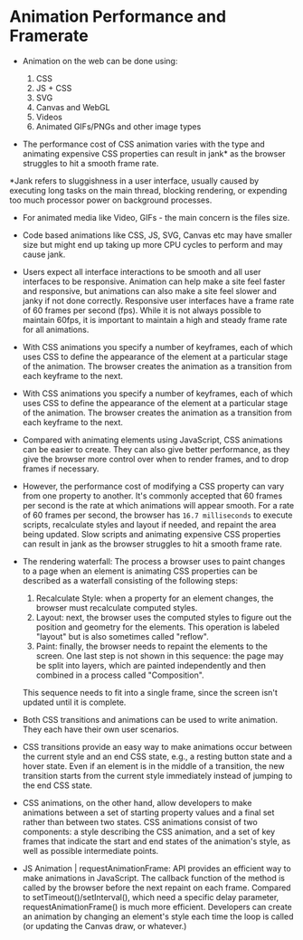 # Animation Performance and Framerate
- Animation on the web can be done using:
  1. CSS
  2. JS + CSS
  3. SVG
  4. Canvas and WebGL
  5. Videos
  6. Animated GIFs/PNGs and other image types

- The performance cost of CSS animation varies with the type and animating expensive CSS properties can result in jank* as the browser struggles to hit a smooth frame rate.

*Jank refers to sluggishness in a user interface, usually caused by executing long tasks on the main thread, blocking rendering, or expending too much processor power on background processes.

- For animated media like Video, GIFs - the main concern is the files size.

- Code based animations like CSS, JS, SVG, Canvas etc may have smaller size but might end up taking up more CPU cycles to perform and may cause jank.

- Users expect all interface interactions to be smooth and all user interfaces to be responsive. Animation can help make a site feel faster and responsive, but animations can also make a site feel slower and janky if not done correctly. Responsive user interfaces have a frame rate of 60 frames per second (fps). While it is not always possible to maintain 60fps, it is important to maintain a high and steady frame rate for all animations.

- With CSS animations you specify a number of keyframes, each of which uses CSS to define the appearance of the element at a particular stage of the animation. The browser creates the animation as a transition from each keyframe to the next.

- With CSS animations you specify a number of keyframes, each of which uses CSS to define the appearance of the element at a particular stage of the animation. The browser creates the animation as a transition from each keyframe to the next.

- Compared with animating elements using JavaScript, CSS animations can be easier to create. They can also give better performance, as they give the browser more control over when to render frames, and to drop frames if necessary.

- However, the performance cost of modifying a CSS property can vary from one property to another. It's commonly accepted that 60 frames per second is the rate at which animations will appear smooth. For a rate of 60 frames per second, the browser has `16.7 milliseconds` to execute scripts, recalculate styles and layout if needed, and repaint the area being updated. Slow scripts and animating expensive CSS properties can result in jank as the browser struggles to hit a smooth frame rate.

- The rendering waterfall: The process a browser uses to paint changes to a page when an element is animating CSS properties can be described as a waterfall consisting of the following steps:
  1. Recalculate Style: when a property for an element changes, the browser must recalculate computed styles.
  2. Layout: next, the browser uses the computed styles to figure out the position and geometry for the elements. This operation is labeled "layout" but is also sometimes called "reflow".
  3. Paint: finally, the browser needs to repaint the elements to the screen. One last step is not shown in this sequence: the page may be split into layers, which are painted independently and then combined in a process called "Composition".

  This sequence needs to fit into a single frame, since the screen isn't updated until it is complete.

- Both CSS transitions and animations can be used to write animation. They each have their own user scenarios.

- CSS transitions provide an easy way to make animations occur between the current style and an end CSS state, e.g., a resting button state and a hover state. Even if an element is in the middle of a transition, the new transition starts from the current style immediately instead of jumping to the end CSS state.

- CSS animations, on the other hand, allow developers to make animations between a set of starting property values and a final set rather than between two states. CSS animations consist of two components: a style describing the CSS animation, and a set of key frames that indicate the start and end states of the animation's style, as well as possible intermediate points.

- JS Animation | requestAnimationFrame: API provides an efficient way to make animations in JavaScript. The callback function of the method is called by the browser before the next repaint on each frame. Compared to setTimeout()/setInterval(), which need a specific delay parameter, requestAnimationFrame() is much more efficient. Developers can create an animation by changing an element's style each time the loop is called (or updating the Canvas draw, or whatever.) 

